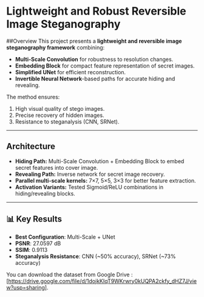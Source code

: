 # Lightweight and Robust Reversible Image Steganography

##Overview
This project presents a **lightweight and reversible image steganography framework** combining:
- **Multi-Scale Convolution** for robustness to resolution changes.
- **Embedding Block** for compact feature representation of secret images.
- **Simplified UNet** for efficient reconstruction.
- **Invertible Neural Network**-based paths for accurate hiding and revealing.

The method ensures:
1. High visual quality of stego images.
2. Precise recovery of hidden images.
3. Resistance to steganalysis (CNN, SRNet).

---

## Architecture
- **Hiding Path:** Multi-Scale Convolution + Embedding Block to embed secret features into cover image.
- **Revealing Path:** Inverse network for secret image recovery.
- **Parallel multi-scale kernels:** 7×7, 5×5, 3×3 for better feature extraction.
- **Activation Variants:** Tested Sigmoid/ReLU combinations in hiding/revealing blocks.

---

## 📊 Key Results
- **Best Configuration**: Multi-Scale + UNet  
- **PSNR**: 27.0597 dB  
- **SSIM**: 0.9113  
- **Steganalysis Resistance**: CNN (~50% accuracy), SRNet (~73% accuracy)

You can download the dataset from Google Drive : [https://drive.google.com/file/d/1dojkKIqT9WKrwry0kUQPA2ckfy_dHZ7J/view?usp=sharing].
